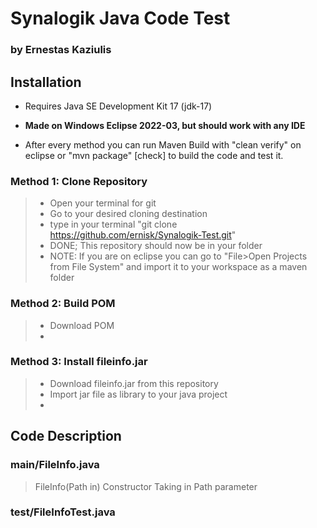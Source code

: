 # Synalogik Java Code Test
### by Ernestas Kaziulis



## Installation
- Requires Java SE Development Kit 17 (jdk-17)

- **Made on Windows Eclipse 2022-03, but should work with any IDE**

- After every method you can run Maven Build with "clean verify" on eclipse or "mvn package" [check] to build the code and test it.

### Method 1: Clone Repository
> - Open your terminal for git
> - Go to your desired cloning destination
> - type in your terminal "git clone https://github.com/ernisk/Synalogik-Test.git"
> - DONE; This repository should now be in your folder
> - NOTE: If you are on eclipse you can go to "File>Open Projects from File System" and import it to your workspace as a maven folder

### Method 2: Build POM
> - Download POM
> - 

### Method 3: Install fileinfo.jar
> - Download fileinfo.jar from this repository
> - Import jar file as library to your java project
> - 

## Code Description

### main/FileInfo.java
> FileInfo(Path in) Constructor Taking in Path parameter
> 

### test/FileInfoTest.java

